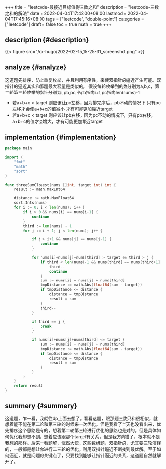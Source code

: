 +++
title = "leetcode-最接近目标值得三数之和"
description = "leetcode-三数之和的解法"
date = 2022-04-04T17:42:00+08:00
lastmod = 2022-04-04T17:45:16+08:00
tags = ["leetcode", "double-point"]
categories = ["leetcode"]
draft = false
toc = true
math = true
+++

<!--more-->


## description {#description}

{{< figure src="/ox-hugo/2022-02-15_15-25-31_screenshot.png" >}}


## analyze {#analyze}

这道题先排序，防止重复枚举，并且利用有序性，来使双指针的逼近产生可能。双指针的逼近其实和那题最大容量是类似的。
假设每轮枚举到的数分别为a,b,c，第二轮第三轮枚举的指针分别为i,pb,pc,令pb指向i+1,pc指向len(nums)-1

-   若a+b+c &gt; target 则应该让pc左移，因为排完序后，pb不动的情况下 只有pc左移才会使a+b+c的值减小 才有可能更加靠近target
-   若a+b+c &lt; target 则应该让pb右移，因为pc不动的情况下，只有pb右移，a+b+c的值才会增大，才有可能更加靠近target


## implementation {#implementation}

```go
package main

import (
    "fmt"
    "math"
    "sort"
)

func threeSumClosest(nums []int, target int) int {
    result := math.MaxInt64

    distance := math.MaxFloat64
    sort.Ints(nums)
    for i := 0; i < len(nums); i++ {
        if i > 0 && nums[i] == nums[i-1] {
            continue
        }
        third := len(nums) - 1
        for j := i + 1; j < len(nums); j++ {

            if j > i+1 && nums[j] == nums[j-1] {
                continue
            }

            for nums[i]+nums[j]+nums[third] > target && third > j {
                if third < len(nums)-1 && nums[third] == nums[third+1] {
                    third--
                    continue
                }
                sum := nums[i] + nums[j] + nums[third]
                tmpDistance := math.Abs(float64(sum - target))
                if tmpDistance <= distance {
                    distance = tmpDistance
                    result = sum
                }
                third--
            }

            if third == j {
                break
            }

            if nums[i]+nums[j]+nums[third] <= target {
                sum := nums[i] + nums[j] + nums[third]
                tmpDistance := math.Abs(float64(sum - target))
                if tmpDistance <= distance {
                    distance = tmpDistance
                    result = sum
                }
            }
        }
    }
    return result
}
```


## summery {#summery}

这道题，乍一看，我就往dp上面去想了。看看这题，跟那题三数只和很相似，就想着能不能在第二轮和第三轮的时候来一次优化。但是我看了半天也没看出来，优先排序这个思路是有的，想着第二轮第三轮进行优化的思路也是对的。但是具体如何优化我却想不到。想着应该跟那个target有关系，但是我方向错了，根本就不是我想的那样。后来一看题解，恍然大悟，这些数组题，双指针的，尤其要三轮演绎的，一般都是想让你进行二三轮的优化，利用双指针逼近不断找到最优解。至于如何逼近，就是问题的关键点了，只要找到能够让指针逼近的关系，这道题自然就解开了。
